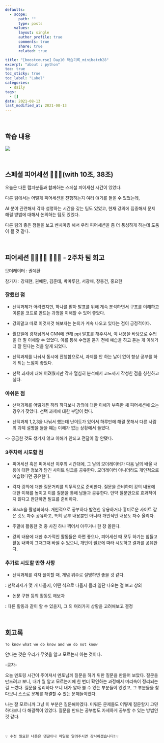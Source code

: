 ```yaml
---
defaults:
  - scope:
      path: ""
      type: posts
    values:
      layout: single
      author_profile: true
      comments: true
      share: true
      related: true

title: "[boostcourse] Day10 학습기록_minibatch28"
excerpt: "about : python"
toc: true
toc_sticky: true
toc_label: "Label"
categories:
  - daily
tags:
  - []
date: 2021-08-13
last_modified_at: 2021-08-13
---
```

<br>

## 학습 내용

<a href="https://hongsusoo.github.io/ai/generative"><img src="https://img.shields.io/badge/-generative-red"/></a>

<br>

## 스페셜 피어세션 👨‍👨‍👦(with 10조, 38조)

오늘은 다른 캠퍼분들과 함께하는 스페셜 피어세션 시간이 있었다.

다른 팀에서는 어떻게 피어세션을 진행하는지 여러 얘기를 들을 수 있었는데, 

AI 분야 관련해서 각자 설명하는 시간을 갖는 팀도 있었고, 현재 강의에 집중해서 문제 해결 방법에 대해서 논의하는 팀도 있었다. 

다른 팀의 좋은 점들을 보고 벤치마킹 해서 우리 피어세션을 좀 더 풍성하게 하는데 도움이 될 것 같다.

<br>

## 피어세션 👨‍👨‍👦‍👦 👨‍👨‍👦 - 2주차 팀 회고

모더레이터 : 권예환

참가자 : 강재현, 권예환, 김준태, 박마루찬, 서광채, 장동건, 홍요한


### 잘했던 점

- 선택과제가 어려웠지만, 하나를 맡아 발표를 위해 계속 분석하면서 구조를 이해하고 이론을 코드로 만드는 과정을 이해할 수 있어 좋았다.

- 강의말고 따로 이것저것 해보자는 논의가 계속 나오고 있다는 점이 긍정적이다.

- 월요일에 광채님께서 CNN에 관해 ppt 발표를 해주셔서, 이 내용을 바탕으로 수업을 더 잘 이해할 수 있었다. 이를 통해 수업을 듣기 전에 예습을 하고 듣는 게 이해가 더 잘 된다는 것을 알게 되었다.

- 선택과제를 나눠서 동시에 진행함으로서, 과제를 안 하는 날이 없이 항상 공부를 하게 되는 느낌이 좋았다.

- 선택 과제에 대해 어려웠지만 각자 열심히 분석해서 코드까지 작성한 점을 칭찬하고 싶다.

### 아쉬운 점

- 선택과제를 어떻게든 하려 하다보니 강의에 대한 이해가 부족한 채 피어세션에 오는 경우가 잦았다. 선택 과제에 대한 부담이 컸다.

- 선택과제 1,2,3을 나눠서 했는데 난이도가 있어서 하루만에 해결 못해서 다른 사람의 과제 설명을 들을 떄는 이해가 없는 상황에서 들었다. 

-> 궁금한 것도 생기지 않고 이해가 안되고 전달이 잘 안됐다.

### 3주차에 시도할 점

- 피어세션 혹은 피어세션 이후의 시간대에, 그 날의 모더레이터가 다음 날의 배울 내용에 대한 정보가 담긴 사이트 링크를 공유한다. 모더레이터 아니더라도 개인적으로 예습했다면 공유한다.

- 각자 강의에 대한 질문거리를 의무적으로 준비한다. 질문을 준비하며 강의 내용에 대한 이해를 높이고 이를 질문을 통해 남들과 공유한다. 만약 질문만으로 효과적이지 않다고 판단하면 발표를 준비하자.

- Slack을 활성화하자. 개인적으로 공부하다 발견한 유용하거나 흥미로운 사이트 같은 것도 자주 공유하고, 특히 공부 내용뿐만 아니라 개인적인 내용도 자주 올리자.

- 주말에 활동한 것 중 사진 하나 찍어서 아무거나 한 장 올린다.

- 강의 내용에 대한 추가적인 활동들은 하면 좋으나, 피어세션 때 모두 하기는 힘들고 활동 내역이 그때그때 바뀔 수 있으니, 개인이 필요에 따라 시도하고 결과를 공유한다.

### 추가로 시도할 만한 사항

- 선택과제를 각자 풀이할 때, 개념 위주로 설명하면 좋을 것 같다.

: 선택과제가 몇 개 나올지, 어떤 식으로 나올지 몰라 일단 나오는 걸 보고 상의

- 논문 구현 등의 활동도 해보자

: 다른 활동과 같이 할 수 있을지, 그 외 여러가지 상황을 고려해보고 결정


<br>

## 회고록

`To know what we do know and we do not know`

안다는 것은 우리가 무엇을 알고 모르는지 아는 것이다. 

-공자- 

오늘 멘토링 시간이 주어져서 멘토님께 질문을 하기 위한 질문을 만들어 보았다. 질문을 만드려고 보니, 내가 뭘 알고 모르는지에 한 번더 확인하는 과정에서 머리속이 정리되는 걸 느꼈다. 질문을 정리하다 보니 내가 알아 볼 수 있는 부분들이 있었고, 그 부분들을 찾다보니 스스로 문제를 해결할 수 있는 문제들이었다.

나는 잘 모르니까 그냥 이 부분은 질문해야겠다. 미뤄둔 문제들도 어떻게 질문할지 고민하다보니 다 해결책이 있었다. 질문을 만드는 공부법도 자세하게 공부할 수 있는 방법인것 같다.

<br>

```
💡 수정 필요한 내용은 댓글이나 메일로 알려주시면 감사하겠습니다!💡 
```
